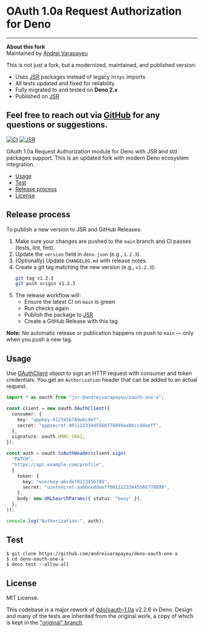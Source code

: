 # OAuth 1.0a Request Authorization for Deno

---
**About this fork**  
Maintained by [Andrei Varapayeu](https://github.com/thisavoropaev)

This is not just a fork, but a modernized, maintained, and published version:
- Uses [JSR](https://jsr.io) packages instead of legacy `https` imports
- All tests updated and fixed for reliability
- Fully migrated to and tested on **Deno 2.x**
- Published on [JSR](https://jsr.io/@andreivarapayeu/oauth-one-a)

Feel free to reach out via [GitHub](https://github.com/thisavoropaev) for any questions or suggestions.
---


[![CI][test-badge]][test-url]
[![JSR][jsr-badge]][jsr-url]

OAuth 1.0a Request Authorization module for Deno with JSR and std packages
support. This is an updated fork with modern Deno ecosystem integration.

- [Usage](#usage)
- [Test](#test)
- [Release process](#release-process)
- [License](#license)

[test-badge]: https://github.com/thisavoropaev/deno-oauth-1.0a/actions/workflows/test.yml/badge.svg
[test-url]: https://github.com/thisavoropaev/deno-oauth-1.0a/actions/workflows/test.yml
[jsr-badge]: https://jsr.io/badges/@andreivarapayeu/oauth-one-a
[jsr-url]: https://jsr.io/@andreivarapayeu/oauth-one-a

## Release process

To publish a new version to JSR and GitHub Releases:

1. Make sure your changes are pushed to the `main` branch and CI passes (tests, lint, fmt).
2. Update the `version` field in `deno.json` (e.g., `1.2.3`).
3. (Optionally) Update `CHANGELOG.md` with release notes.
4. Create a git tag matching the new version (e.g., `v1.2.3`):
   ```sh
   git tag v1.2.3
   git push origin v1.2.3
   ```
5. The release workflow will:
   - Ensure the latest CI on `main` is green
   - Run checks again
   - Publish the package to [JSR](https://jsr.io/@andreivarapayeu/oauth-one-a)
   - Create a GitHub Release with this tag

**Note:** No automatic release or publication happens on push to `main` — only when you push a new tag.

## Usage

Use [OAuthClient][doc-OAuthClient] object to sign an HTTP request with consumer
and token credentials. You get an `Authorization` header that can be added to an
actual request.

```typescript
import * as oauth from "jsr:@andreivarapayeu/oauth-one-a";

const client = new oauth.OAuthClient({
  consumer: {
    key: "appkey-0123456789abcdef",
    secret: "appsecret-00112233445566778899aabbccddeeff",
  },
  signature: oauth.HMAC_SHA1,
});

const auth = oauth.toAuthHeader(client.sign(
  "PATCH",
  "https://api.example.com/profile",
  {
    token: {
      key: "userkey-abcdef0123456789",
      secret: "usersecret-aabbccddeeff00112233445566778899",
    },
    body: new URLSearchParams({ status: "busy" }),
  },
));

console.log("Authorization:", auth);
```

[doc-OAuthClient]: https://jsr.io/@andreivarapayeu/oauth-one-a/doc/~/OAuthClient

## Test

```console
$ git clone https://github.com/andreivarapayeu/deno-oauth-one-a
$ cd deno-oauth-one-a
$ deno test --allow-all
```

## License

MIT License.

This codebase is a major rework of [ddo/oauth-1.0a][ddo] v2.2.6 in Deno. Design
and many of the tests are inherited from the original work, a copy of which is
kept in the ["original" branch][original].

[ddo]: https://github.com/ddo/oauth-1.0a
[original]: https://github.com/snsinfu/deno-oauth-one-a/tree/original
